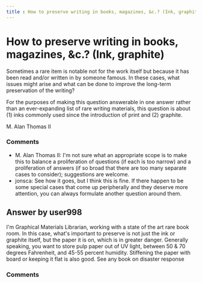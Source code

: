 ```yaml
---
title : How to preserve writing in books, magazines, &c.? (Ink, graphite)
---
```

How to preserve writing in books, magazines, &c.? (Ink, graphite)
=====================
Sometimes a rare item is notable not for the work itself but because it
has been read and/or written in by someone famous. In these cases, what
issues might arise and what can be done to improve the long-term
preservation of the writing?

For the purposes of making this question answerable in one answer rather
than an ever-expanding list of rare writing materials, this question is
about (1) inks commonly used since the introduction of print and (2)
graphite.

M. Alan Thomas II

### Comments ###
* M. Alan Thomas II: I'm not sure what an appropriate scope is to make this to balance a
proliferation of questions (if each is too narrow) and a proliferation
of answers (if so broad that there are too many separate cases to
consider); suggestions are welcome.
* jonsca: See how it goes, but I think this is fine. If there happen to be some
special cases that come up peripherally and they deserve more attention,
you can always formulate another question around them.


Answer by user998
----------------
I'm Graphical Materials Librarian, working with a state of the art rare
book room. In this case, what's important to preserve is not just the
ink or graphite itself, but the paper it is on, which is in greater
danger. Generally speaking, you want to store pulp paper out of UV
light, between 50 & 70 degrees Fahrenheit, and 45-55 percent humidity.
Stiffening the paper with board or keeping it flat is also good. See any
book on disaster response

### Comments ###

